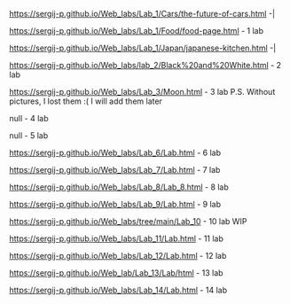 https://sergij-p.github.io/Web_labs/Lab_1/Cars/the-future-of-cars.html -|

https://sergij-p.github.io/Web_labs/Lab_1/Food/food-page.html - 1 lab

https://sergij-p.github.io/Web_labs/Lab_1/Japan/japanese-kitchen.html -|

https://sergij-p.github.io/Web_labs/lab_2/Black%20and%20White.html - 2 lab

https://sergij-p.github.io/Web_labs/Lab_3/Moon.html - 3 lab
P.S. Without pictures, I lost them :( I will add them later

null - 4 lab

null - 5 lab

https://sergij-p.github.io/Web_labs/Lab_6/Lab.html - 6 lab

https://sergij-p.github.io/Web_labs/Lab_7/Lab.html - 7 lab

https://sergij-p.github.io/Web_labs/Lab_8/Lab_8.html - 8 lab

https://sergij-p.github.io/Web_labs/Lab_9/Lab.html - 9 lab

https://sergij-p.github.io/Web_labs/tree/main/Lab_10 - 10 lab WIP

https://sergij-p.github.io/Web_labs/Lab_11/Lab.html - 11 lab

https://sergij-p.github.io/Web_labs/Lab_12/Lab.html - 12 lab

https://sergij-p.github.io/Web_lab/Lab_13/Lab/html - 13 lab

https://sergij-p.github.io/Web_labs/Lab_14/Lab.html - 14 lab
